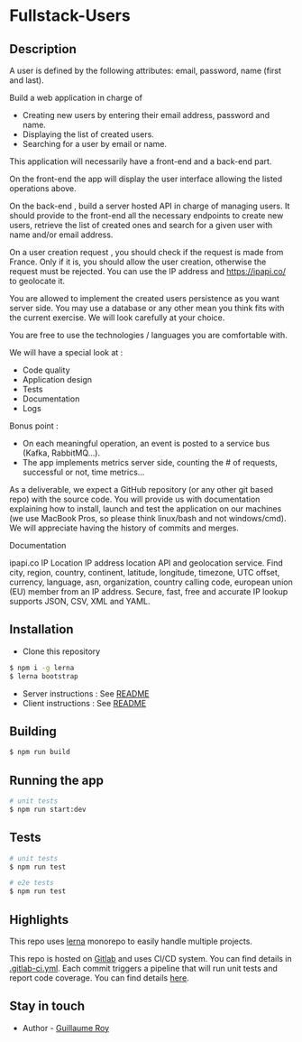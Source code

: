 # Fullstack-Users

## Description 

A user is defined by the following attributes: email, password, name (first and last).

Build a web application in charge of

- Creating new users by entering their email address, password and name.
- Displaying the list of created users.
- Searching for a user by email or name.

This application will necessarily have a front-end and a back-end part.

On the front-end the app will display the user interface allowing the listed operations above.

On the back-end , build a server hosted API in charge of managing users. It should provide to
the front-end all the necessary endpoints to create new users, retrieve the list of created ones
and search for a given user with name and/or email address.

On a user creation request , you should check if the request is made from France. Only if it is,
you should allow the user creation, otherwise the request must be rejected. You can use the IP
address and https://ipapi.co/ to geolocate it.

You are allowed to implement the created users persistence as you want server side. You
may use a database or any other mean you think fits with the current exercise. We will look
carefully at your choice.

You are free to use the technologies / languages you are comfortable with.

We will have a special look at :

- Code quality
- Application design
- Tests
- Documentation
- Logs

Bonus point :

- On each meaningful operation, an event is posted to a service bus (Kafka, RabbitMQ…).
- The app implements metrics server side, counting the # of requests, successful or not,
time metrics...

As a deliverable, we expect a GitHub repository (or any other git based repo) with the source
code. You will provide us with documentation explaining how to install, launch and test the
application on our machines (we use MacBook Pros, so please think linux/bash and not
windows/cmd). We will appreciate having the history of commits and merges.

Documentation

ipapi.co
IP Location
IP address location API and geolocation service. Find city, region, country, continent, latitude,
longitude, timezone, UTC offset, currency, language, asn, organization, country calling code,
european union (EU) member from an IP address. Secure, fast, free and accurate IP lookup
supports JSON, CSV, XML and YAML.

## Installation

* Clone this repository

```bash
$ npm i -g lerna
$ lerna bootstrap
```
* Server instructions : See [README](packages\server\README.md)
* Client instructions : See [README](packages\client\README.md)

## Building

```bash
$ npm run build
```

## Running the app

```bash
# unit tests
$ npm run start:dev
```

## Tests

```bash
# unit tests
$ npm run test

# e2e tests
$ npm run test
```

## Highlights

This repo uses [lerna](https://github.com/lerna/lerna) monorepo to easily handle multiple projects.

This repo is hosted on [Gitlab](https://gitlab.com/guillaume.roy/fullstack-users) and uses CI/CD system.
You can find details in [.gitlab-ci.yml](.gitlab-ci.yml). Each commit triggers a pipeline that will run unit tests and report code coverage. You can find details [here](https://gitlab.com/guillaume.roy/fullstack-users/-/pipelines).

## Stay in touch

- Author - [Guillaume Roy](https://github.com/guillaume-roy)